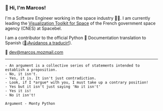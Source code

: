 ### 👋 Hi, I'm Marcos! 

I'm a Software Engineer working in the space industry 👨‍🚀. I am currently leading the [Visualization Toolkit for Space](https://timeloop.fr/vts/) of the French government space agency (CNES) at Spacebel.

I am a contributor to the official Python 🐍 Documentation translation to Spanish ([📖¡Ayúdanos a traducir!](https://python-docs-es.readthedocs.io/es/3.10/CONTRIBUTING.html)).

📧 dev@marcos.mozmail.com

----

```
- An argument is a collective series of statements intended to establish a proposition.
- No, it isn't.
- Yes, it is. It isn't just contradiction. 
- Look, if I *argue* with you, I must take up a contrary position!
- Yes but it isn't just saying 'No it isn't'
- Yes it is!
- No it isn't!

Argument - Monty Python
```

